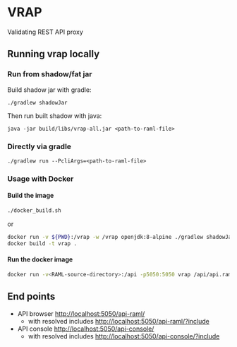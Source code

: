 # VRAP
 
Validating REST API proxy

## Running vrap locally

### Run from shadow/fat jar

Build shadow jar with gradle:

```
./gradlew shadowJar
```

Then run built shadow with java:

```
java -jar build/libs/vrap-all.jar <path-to-raml-file>
```

### Directly via gradle

```
./gradlew run --PcliArgs=<path-to-raml-file>
```

### Usage with Docker

#### Build the image

```bash
./docker_build.sh
```

or

```bash
docker run -v ${PWD}:/vrap -w /vrap openjdk:8-alpine ./gradlew shadowJar
docker build -t vrap .
```

#### Run the docker image

```bash
docker run -v<RAML-source-directory>:/api -p5050:5050 vrap /api/api.raml 
```

## End points

- API browser [http://localhost:5050/api-raml/]()
    - with resolved includes [http://localhost:5050/api-raml/?include]()
- API console [http://localhost:5050/api-console/]()
    - with resolved includes [http://localhost:5050/api-console/?include]()

